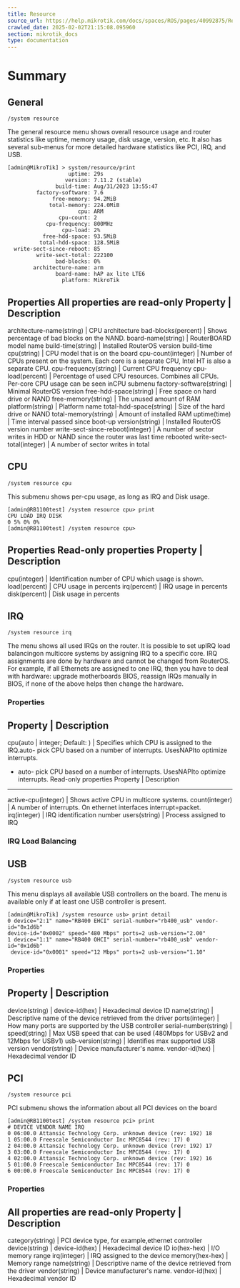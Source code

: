 ```yaml
---
title: Resource
source_url: https://help.mikrotik.com/docs/spaces/ROS/pages/40992875/Resource,
crawled_date: 2025-02-02T21:15:08.095960
section: mikrotik_docs
type: documentation
---
```


# Summary
## General
```
/system resource
```
The general resource menu shows overall resource usage and router statistics like uptime, memory usage, disk usage, version, etc.
It also has several sub-menus for more detailed hardware statistics like PCI, IRQ, and USB.
```
[admin@MikroTik] > system/resource/print 
                   uptime: 29s
                  version: 7.11.2 (stable)
               build-time: Aug/31/2023 13:55:47
         factory-software: 7.6
              free-memory: 94.2MiB
             total-memory: 224.0MiB
                      cpu: ARM
                cpu-count: 2
            cpu-frequency: 800MHz
                 cpu-load: 2%
           free-hdd-space: 93.5MiB
          total-hdd-space: 128.5MiB
  write-sect-since-reboot: 85
         write-sect-total: 222100
               bad-blocks: 0%
        architecture-name: arm
               board-name: hAP ax lite LTE6
                 platform: MikroTik
```
Properties
All properties are read-only
Property | Description
----------------------
architecture-name(string) | CPU architecture
bad-blocks(percent) | Shows percentage of bad blocks on the NAND.
board-name(string) | RouterBOARD model name
build-time(string) | Installed RouterOS version build-time
cpu(string) | CPU model that is on the board
cpu-count(integer) | Number of CPUs present on the system. Each core is a separate CPU, Intel HT is also a separate CPU.
cpu-frequency(string) | Current CPU frequency
cpu-load(percent) | Percentage of used CPU resources. Combines all CPUs. Per-core CPU usage can be seen inCPU submenu
factory-software(string) | Minimal RouterOS version
free-hdd-space(string) | Free space on hard drive or NAND
free-memory(string) | The unused amount of RAM
platform(string) | Platform name
total-hdd-space(string) | Size of the hard drive or NAND
total-memory(string) | Amount of installed RAM
uptime(time) | Time interval passed since boot-up
version(string) | Installed RouterOS version number
write-sect-since-reboot(integer) | A number of sector writes in HDD or NAND since the router was last time rebooted
write-sect-total(integer) | A number of sector writes in total
## CPU
```
/system resource cpu
```
This submenu shows per-cpu usage, as long as IRQ and Disk usage.
```
[admin@RB1100test] /system resource cpu> print 
CPU LOAD IRQ DISK 
0 5% 0% 0% 
[admin@RB1100test] /system resource cpu>
```
Properties
Read-only properties
Property | Description
----------------------
cpu(integer) | Identification number of CPU which usage is shown.
load(percent) | CPU usage in percents
irq(percent) | IRQ usage in percents
disk(percent) | Disk usage in percents
## IRQ
```
/system resource irq
```
The menu shows all used IRQs on the router. It is possible to set upIRQ load balancingon multicore systems by assigning IRQ to a specific core. IRQ assignments are done by hardware and cannot be changed from RouterOS. For example, if all Ethernets are assigned to one IRQ, then you have to deal with hardware: upgrade motherboards BIOS, reassign IRQs manually in BIOS, if none of the above helps then change the hardware.
### Properties
Property | Description
----------------------
cpu(auto | integer; Default: ) | Specifies which CPU is assigned to the IRQ.auto- pick CPU based on a number of interrupts. UsesNAPIto optimize interrupts.
* auto- pick CPU based on a number of interrupts. UsesNAPIto optimize interrupts.
Read-only properties
Property | Description
----------------------
active-cpu(integer) | Shows active CPU in multicore systems.
count(integer) | A number of interrupts. On ethernet interfaces interrupt=packet.
irq(integer) | IRQ identification number
users(string) | Process assigned to IRQ
### IRQ Load Balancing
## USB
```
/system resource usb
```
This menu displays all available USB controllers on the board. The menu is available only if at least one USB controller is present.
```
[admin@MikroTik] /system resource usb> print detail 
0 device="2:1" name="RB400 EHCI" serial-number="rb400_usb" vendor-id="0x1d6b" 
device-id="0x0002" speed="480 Mbps" ports=2 usb-version="2.00" 
1 device="1:1" name="RB400 OHCI" serial-number="rb400_usb" vendor-id="0x1d6b"
 device-id="0x0001" speed="12 Mbps" ports=2 usb-version="1.10"
```
### Properties
Property | Description
----------------------
device(string) | 
device-id(hex) | Hexadecimal device ID
name(string) | Descriptive name of the device retrieved from the driver
ports(integer) | How many ports are supported by the USB controller
serial-number(string) | 
speed(string) | Max USB speed that can be used (480Mbps for USBv2 and 12Mbps for USBv1)
usb-version(string) | Identifies max supported USB version
vendor(string) | Device manufacturer's name.
vendor-id(hex) | Hexadecimal vendor ID
## PCI
```
/system resource pci
```
PCI submenu shows the information about all PCI devices on the board
```
[admin@RB1100test] /system resource pci> print 
# DEVICE VENDOR NAME IRQ 
0 06:00.0 Attansic Technology Corp. unknown device (rev: 192) 18 
1 05:00.0 Freescale Semiconductor Inc MPC8544 (rev: 17) 0 
2 04:00.0 Attansic Technology Corp. unknown device (rev: 192) 17 
3 03:00.0 Freescale Semiconductor Inc MPC8544 (rev: 17) 0 
4 02:00.0 Attansic Technology Corp. unknown device (rev: 192) 16 
5 01:00.0 Freescale Semiconductor Inc MPC8544 (rev: 17) 0 
6 00:00.0 Freescale Semiconductor Inc MPC8544 (rev: 17) 0
```
### Properties
All properties are read-only
Property | Description
----------------------
category(string) | PCI device type, for example,ethernet controller
device(string) | 
device-id(hex) | Hexadecimal device ID
io(hex-hex) | I/O memory range
irq(integer) | IRQ assigned to the device
memory(hex-hex) | Memory range
name(string) | Descriptive name of the device retrieved from the driver
vendor(string) | Device manufacturer's name.
vendor-id(hex) | Hexadecimal vendor ID